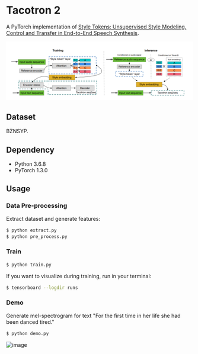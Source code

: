 # Tacotron 2

A PyTorch implementation of [Style Tokens: Unsupervised Style Modeling, Control and Transfer in End-to-End Speech Synthesis](https://arxiv.org/abs/1803.09017).

![image](https://github.com/foamliu/GST-Tacotron/raw/master/images/model.png)

## Dataset

BZNSYP. 

## Dependency

- Python 3.6.8
- PyTorch 1.3.0

## Usage
### Data Pre-processing
Extract dataset and generate features:
```bash
$ python extract.py
$ python pre_process.py
```

### Train
```bash
$ python train.py
```

If you want to visualize during training, run in your terminal:
```bash
$ tensorboard --logdir runs
```

### Demo
Generate mel-spectrogram for text "For the first time in her life she had been danced tired."
```bash
$ python demo.py
```
![image](https://github.com/foamliu/Tacotron2-CN/raw/master/images/mel_spec.jpg)
